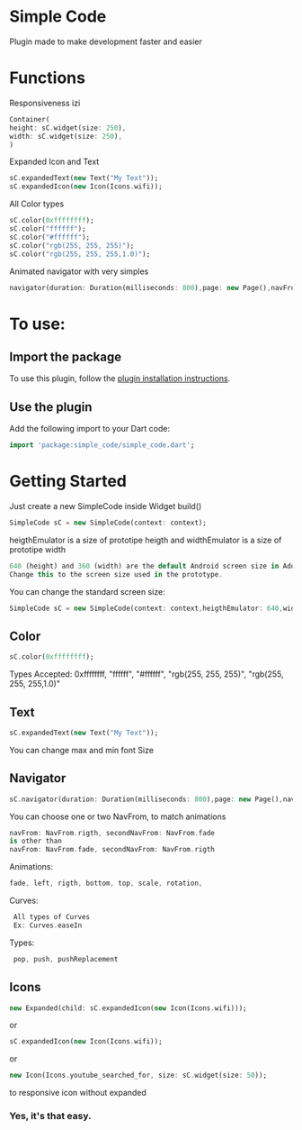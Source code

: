 # Simple Code

Plugin made to make development faster and easier

# Functions
Responsiveness izi
```dart
Container(
height: sC.widget(size: 250),
width: sC.widget(size: 250),
)
```

Expanded Icon and Text
```dart
sC.expandedText(new Text("My Text")); 
sC.expandedIcon(new Icon(Icons.wifi));
```

All Color types
```dart
sC.color(0xffffffff); 
sC.color("ffffff"); 
sC.color("#ffffff"); 
sC.color("rgb(255, 255, 255)"); 
sC.color("rgb(255, 255, 255,1.0)"); 
``` 

Animated navigator with very simples
```dart
navigator(duration: Duration(milliseconds: 800),page: new Page(),navFrom: NavFrom.rigth,curves: Curves.elasticOut); 
``` 

# To use:

## Import the package
To use this plugin, follow the [plugin installation instructions](https://pub.dev/packages/simple_code#-installing-tab-).

## Use the plugin
Add the following import to your Dart code:
```dart
import 'package:simple_code/simple_code.dart';
```
# Getting Started

Just create a new SimpleCode inside Widget build()

```dart
SimpleCode sC = new SimpleCode(context: context);
``` 
heigthEmulator is a size of prototipe heigth and
widthEmulator is a size of prototipe width
```dart
640 (height) and 360 (width) are the default Android screen size in Adobe XD.
Change this to the screen size used in the prototype.
``` 

You can change the standard screen size: 
```dart
SimpleCode sC = new SimpleCode(context: context,heigthEmulator: 640,widthEmulator: 360);
``` 

## Color
```dart
sC.color(0xffffffff); 
``` 
Types Accepted: 0xffffffff, "ffffff", "#ffffff", "rgb(255, 255, 255)", "rgb(255, 255, 255,1.0)"

## Text
```dart
sC.expandedText(new Text("My Text")); 
``` 
You can change max and min font Size

## Navigator
```dart
sC.navigator(duration: Duration(milliseconds: 800),page: new Page(),navFrom: NavFrom.rigth,curves: Curves.elasticOut);
``` 
You can choose one or two NavFrom, to match animations
```dart
navFrom: NavFrom.rigth, secondNavFrom: NavFrom.fade 
is other than
navFrom: NavFrom.fade, secondNavFrom: NavFrom.rigth
``` 

Animations:
```dart
fade, left, rigth, bottom, top, scale, rotation,
``` 
Curves:
```dart
 All types of Curves
 Ex: Curves.easeIn
``` 

Types:
    
```dart
 pop, push, pushReplacement
``` 
## Icons
```dart
new Expanded(child: sC.expandedIcon(new Icon(Icons.wifi))); 
``` 
or
```dart
sC.expandedIcon(new Icon(Icons.wifi));
``` 
or
```dart
new Icon(Icons.youtube_searched_for, size: sC.widget(size: 50));
``` 
to responsive icon without expanded

### Yes, it's that easy.